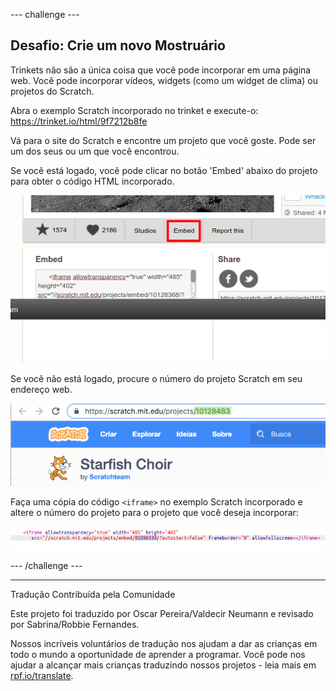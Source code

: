 --- challenge ---

## Desafio: Crie um novo Mostruário

Trinkets não são a única coisa que você pode incorporar em uma página web. Você pode incorporar vídeos, widgets (como um widget de clima) ou projetos do Scratch.

Abra o exemplo Scratch incorporado no trinket e execute-o: <https://trinket.io/html/9f7212b8fe>

Vá para o site do Scratch e encontre um projeto que você goste. Pode ser um dos seus ou um que você encontrou.

Se você está logado, você pode clicar no botão 'Embed' abaixo do projeto para obter o código HTML incorporado.

![captura de tela](images/scratch-embed.png)

Se você não está logado, procure o número do projeto Scratch em seu endereço web.

![captura de tela](images/scratch-project-number.png)

Faça uma cópia do código `<iframe>` no exemplo Scratch incorporado e altere o número do projeto para o projeto que você deseja incorporar:

![captura de tela](images/scratch-iframe.png)

--- /challenge ---


***
Tradução Contribuída pela Comunidade

Este projeto foi traduzido por Oscar Pereira/Valdecir Neumann e revisado por Sabrina/Robbie Fernandes.

Nossos incríveis voluntários de tradução nos ajudam a dar as crianças em todo o mundo a oportunidade de aprender a programar. Você pode nos ajudar a alcançar mais crianças traduzindo nossos projetos - leia mais em [rpf.io/translate](https://rpf.io/translate).